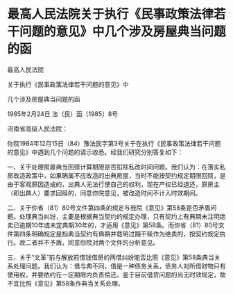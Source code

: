 # 最高人民法院关于执行《民事政策法律若干问题的意见》中几个涉及房屋典当问题的函

<!-- INFO END -->

最高人民法院

关于执行《民事政策法律若干问题的意见》中

几个涉及房屋典当问题的函

1985年2月24日 法（民）函〔1985〕8号

河南省高级人民法院：

你院1984年12月15日（84）豫法民字第3号关于在执行《民事政策法律若干问题的意见》中遇到几个问题的请示收悉。经我们研究分别答复如下：

一、关于处理房屋典当回赎计算期限是否扣除私改时间问题。我们认为：在落实私房改造政策中，如果确属不应改造的出典房屋，当时不能按契约规定期限回赎，是由于客观原因造成的，出典人无法行使自己的权利，现在产权已经退还，原房主（即出典人）要求回赎的，同意你院意见，被改造时间不计入时效期间。

二、关于你省（81）80号文件第四条的规定与我院《意见》第58条是否矛盾问题。处理典当纠纷，主要是根据典当契约的规定办理，只有契约上有典期未注明绝卖已逾期10年或未定典期30年的，才适用《意见》第58条。而你省（81）80号文件第四条明确规定是指典当契约有典期并载明过期不赎作为绝卖的，按契约规定执行。故二者并不予盾，同意你院对两个文件的分析意见。

三、关于“文革”前与解放前借钱借房的两借纠纷能否比照《意见》第58条典当关系处理问题。我们认为：借与典不同，借是一种债务关系，债务人对所借财物只有使用权，并要依约在一定期限内负责偿还。鉴于目前借贷问题的尚无时效规定，故不宜比照《意见》第58条作典当关系处理。
